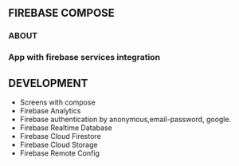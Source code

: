 ## __FIREBASE COMPOSE__

### __ABOUT__

### App with firebase services integration

## __DEVELOPMENT__

* Screens with compose
* Firebase Analytics
* Firebase authentication by anonymous,email-password, google.
* Firebase Realtime Database
* Firebase Cloud Firestore
* Firebase Cloud Storage
* Firebase Remote Config